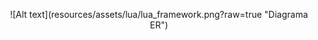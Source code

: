 <p align="center">
</p>
<p align="center">
![Alt text](resources/assets/lua/lua_framework.png?raw=true "Diagrama ER")
